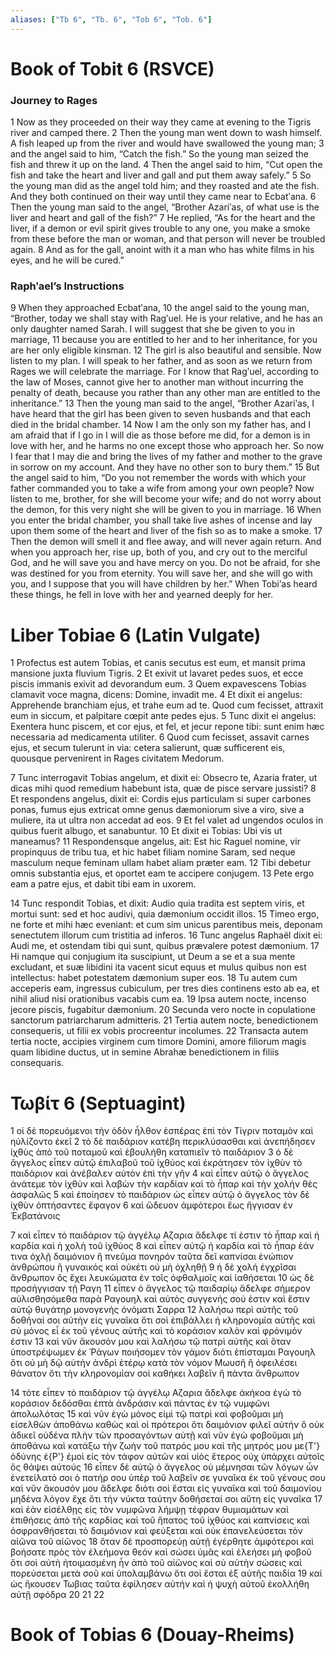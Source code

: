 ```yaml
---
aliases: ["Tb 6", "Tb. 6", "Tob 6", "Tob. 6"]
---
```



# Book of Tobit 6 (RSVCE)

### Journey to Rages
1 Now as they proceeded on their way they came at evening to the Tigris river and camped there.
2 Then the young man went down to wash himself. A fish leaped up from the river and would have swallowed the young man;
3 and the angel said to him, “Catch the fish.” So the young man seized the fish and threw it up on the land.
4 Then the angel said to him, “Cut open the fish and take the heart and liver and gall and put them away safely.”
5 So the young man did as the angel told him; and they roasted and ate the fish. And they both continued on their way until they came near to Ecbatʹana.
6 Then the young man said to the angel, “Brother Azariʹas, of what use is the liver and heart and gall of the fish?”
7 He replied, “As for the heart and the liver, if a demon or evil spirit gives trouble to any one, you make a smoke from these before the man or woman, and that person will never be troubled again.
8 And as for the gall, anoint with it a man who has white films in his eyes, and he will be cured.”
### Raphʹael’s Instructions
9 When they approached Ecbatʹana,
10 the angel said to the young man, “Brother, today we shall stay with Ragʹuel. He is your relative, and he has an only daughter named Sarah. I will suggest that she be given to you in marriage,
11 because you are entitled to her and to her inheritance, for you are her only eligible kinsman.
12 The girl is also beautiful and sensible. Now listen to my plan. I will speak to her father, and as soon as we return from Rages we will celebrate the marriage. For I know that Ragʹuel, according to the law of Moses, cannot give her to another man without incurring the penalty of death, because you rather than any other man are entitled to the inheritance.”
13 Then the young man said to the angel, “Brother Azariʹas, I have heard that the girl has been given to seven husbands and that each died in the bridal chamber.
14 Now I am the only son my father has, and I am afraid that if I go in I will die as those before me did, for a demon is in love with her, and he harms no one except those who approach her. So now I fear that I may die and bring the lives of my father and mother to the grave in sorrow on my account. And they have no other son to bury them.”
15 But the angel said to him, “Do you not remember the words with which your father commanded you to take a wife from among your own people? Now listen to me, brother, for she will become your wife; and do not worry about the demon, for this very night she will be given to you in marriage.
16 When you enter the bridal chamber, you shall take live ashes of incense and lay upon them some of the heart and liver of the fish so as to make a smoke.
17 Then the demon will smell it and flee away, and will never again return. And when you approach her, rise up, both of you, and cry out to the merciful God, and he will save you and have mercy on you. Do not be afraid, for she was destined for you from eternity. You will save her, and she will go with you, and I suppose that you will have children by her.” When Tobiʹas heard these things, he fell in love with her and yearned deeply for her.


# Liber Tobiae 6 (Latin Vulgate)

1 Profectus est autem Tobias, et canis secutus est eum, et mansit prima mansione juxta fluvium Tigris.
2 Et exivit ut lavaret pedes suos, et ecce piscis immanis exivit ad devorandum eum.
3 Quem expavescens Tobias clamavit voce magna, dicens: Domine, invadit me.
4 Et dixit ei angelus: Apprehende branchiam ejus, et trahe eum ad te. Quod cum fecisset, attraxit eum in siccum, et palpitare cœpit ante pedes ejus.
5 Tunc dixit ei angelus: Exentera hunc piscem, et cor ejus, et fel, et jecur repone tibi: sunt enim hæc necessaria ad medicamenta utiliter.
6 Quod cum fecisset, assavit carnes ejus, et secum tulerunt in via: cetera salierunt, quæ sufficerent eis, quousque pervenirent in Rages civitatem Medorum.

7 Tunc interrogavit Tobias angelum, et dixit ei: Obsecro te, Azaria frater, ut dicas mihi quod remedium habebunt ista, quæ de pisce servare jussisti?
8 Et respondens angelus, dixit ei: Cordis ejus particulam si super carbones ponas, fumus ejus extricat omne genus dæmoniorum sive a viro, sive a muliere, ita ut ultra non accedat ad eos.
9 Et fel valet ad ungendos oculos in quibus fuerit albugo, et sanabuntur.
10 Et dixit ei Tobias: Ubi vis ut maneamus?
11 Respondensque angelus, ait: Est hic Raguel nomine, vir propinquus de tribu tua, et hic habet filiam nomine Saram, sed neque masculum neque feminam ullam habet aliam præter eam.
12 Tibi debetur omnis substantia ejus, et oportet eam te accipere conjugem.
13 Pete ergo eam a patre ejus, et dabit tibi eam in uxorem.

14 Tunc respondit Tobias, et dixit: Audio quia tradita est septem viris, et mortui sunt: sed et hoc audivi, quia dæmonium occidit illos.
15 Timeo ergo, ne forte et mihi hæc eveniant: et cum sim unicus parentibus meis, deponam senectutem illorum cum tristitia ad inferos.
16 Tunc angelus Raphaël dixit ei: Audi me, et ostendam tibi qui sunt, quibus prævalere potest dæmonium.
17 Hi namque qui conjugium ita suscipiunt, ut Deum a se et a sua mente excludant, et suæ libidini ita vacent sicut equus et mulus quibus non est intellectus: habet potestatem dæmonium super eos.
18 Tu autem cum acceperis eam, ingressus cubiculum, per tres dies continens esto ab ea, et nihil aliud nisi orationibus vacabis cum ea.
19 Ipsa autem nocte, incenso jecore piscis, fugabitur dæmonium.
20 Secunda vero nocte in copulatione sanctorum patriarcharum admitteris.
21 Tertia autem nocte, benedictionem consequeris, ut filii ex vobis procreentur incolumes.
22 Transacta autem tertia nocte, accipies virginem cum timore Domini, amore filiorum magis quam libidine ductus, ut in semine Abrahæ benedictionem in filiis consequaris.


# Τωβίτ 6 (Septuagint)

1 οἱ δὲ πορευόμενοι τὴν ὁδὸν ἦλθον ἑσπέρας ἐπὶ τὸν Τίγριν ποταμὸν καὶ ηὐλίζοντο ἐκεῖ
2 τὸ δὲ παιδάριον κατέβη περικλύσασθαι καὶ ἀνεπήδησεν ἰχθὺς ἀπὸ τοῦ ποταμοῦ καὶ ἐβουλήθη καταπιεῖν τὸ παιδάριον
3 ὁ δὲ ἄγγελος εἶπεν αὐτῷ ἐπιλαβοῦ τοῦ ἰχθύος καὶ ἐκράτησεν τὸν ἰχθὺν τὸ παιδάριον καὶ ἀνέβαλεν αὐτὸν ἐπὶ τὴν γῆν
4 καὶ εἶπεν αὐτῷ ὁ ἄγγελος ἀνάτεμε τὸν ἰχθὺν καὶ λαβὼν τὴν καρδίαν καὶ τὸ ἧπαρ καὶ τὴν χολὴν θὲς ἀσφαλῶς
5 καὶ ἐποίησεν τὸ παιδάριον ὡς εἶπεν αὐτῷ ὁ ἄγγελος τὸν δὲ ἰχθὺν ὀπτήσαντες ἔφαγον
6 καὶ ὥδευον ἀμφότεροι ἕως ἤγγισαν ἐν Ἐκβατάνοις

7 καὶ εἶπεν τὸ παιδάριον τῷ ἀγγέλῳ Αζαρια ἄδελφε τί ἐστιν τὸ ἧπαρ καὶ ἡ καρδία καὶ ἡ χολὴ τοῦ ἰχθύος
8 καὶ εἶπεν αὐτῷ ἡ καρδία καὶ τὸ ἧπαρ ἐάν τινα ὀχλῇ δαιμόνιον ἢ πνεῦμα πονηρόν ταῦτα δεῖ καπνίσαι ἐνώπιον ἀνθρώπου ἢ γυναικός καὶ οὐκέτι οὐ μὴ ὀχληθῇ
9 ἡ δὲ χολή ἐγχρῖσαι ἄνθρωπον ὃς ἔχει λευκώματα ἐν τοῖς ὀφθαλμοῖς καὶ ἰαθήσεται
10 ὡς δὲ προσήγγισαν τῇ Ραγη
11 εἶπεν ὁ ἄγγελος τῷ παιδαρίῳ ἄδελφε σήμερον αὐλισθησόμεθα παρὰ Ραγουηλ καὶ αὐτὸς συγγενής σού ἐστιν καὶ ἔστιν αὐτῷ θυγάτηρ μονογενὴς ὀνόματι Σαρρα
12 λαλήσω περὶ αὐτῆς τοῦ δοθῆναί σοι αὐτὴν εἰς γυναῖκα ὅτι σοὶ ἐπιβάλλει ἡ κληρονομία αὐτῆς καὶ σὺ μόνος εἶ ἐκ τοῦ γένους αὐτῆς καὶ τὸ κοράσιον καλὸν καὶ φρόνιμόν ἐστιν
13 καὶ νῦν ἄκουσόν μου καὶ λαλήσω τῷ πατρὶ αὐτῆς καὶ ὅταν ὑποστρέψωμεν ἐκ Ῥάγων ποιήσομεν τὸν γάμον διότι ἐπίσταμαι Ραγουηλ ὅτι οὐ μὴ δῷ αὐτὴν ἀνδρὶ ἑτέρῳ κατὰ τὸν νόμον Μωυσῆ ἢ ὀφειλέσει θάνατον ὅτι τὴν κληρονομίαν σοὶ καθήκει λαβεῖν ἢ πάντα ἄνθρωπον

14 τότε εἶπεν τὸ παιδάριον τῷ ἀγγέλῳ Αζαρια ἄδελφε ἀκήκοα ἐγὼ τὸ κοράσιον δεδόσθαι ἑπτὰ ἀνδράσιν καὶ πάντας ἐν τῷ νυμφῶνι ἀπολωλότας
15 καὶ νῦν ἐγὼ μόνος εἰμὶ τῷ πατρὶ καὶ φοβοῦμαι μὴ εἰσελθὼν ἀποθάνω καθὼς καὶ οἱ πρότεροι ὅτι δαιμόνιον φιλεῖ αὐτήν ὃ οὐκ ἀδικεῖ οὐδένα πλὴν τῶν προσαγόντων αὐτῇ καὶ νῦν ἐγὼ φοβοῦμαι μὴ ἀποθάνω καὶ κατάξω τὴν ζωὴν τοῦ πατρός μου καὶ τῆς μητρός μου με{T'} ὀδύνης ἐ{P'} ἐμοὶ εἰς τὸν τάφον αὐτῶν καὶ υἱὸς ἕτερος οὐχ ὑπάρχει αὐτοῖς ὃς θάψει αὐτούς
16 εἶπεν δὲ αὐτῷ ὁ ἄγγελος οὐ μέμνησαι τῶν λόγων ὧν ἐνετείλατό σοι ὁ πατήρ σου ὑπὲρ τοῦ λαβεῖν σε γυναῖκα ἐκ τοῦ γένους σου καὶ νῦν ἄκουσόν μου ἄδελφε διότι σοὶ ἔσται εἰς γυναῖκα καὶ τοῦ δαιμονίου μηδένα λόγον ἔχε ὅτι τὴν νύκτα ταύτην δοθήσεταί σοι αὕτη εἰς γυναῖκα
17 καὶ ἐὰν εἰσέλθῃς εἰς τὸν νυμφῶνα λήμψῃ τέφραν θυμιαμάτων καὶ ἐπιθήσεις ἀπὸ τῆς καρδίας καὶ τοῦ ἥπατος τοῦ ἰχθύος καὶ καπνίσεις καὶ ὀσφρανθήσεται τὸ δαιμόνιον καὶ φεύξεται καὶ οὐκ ἐπανελεύσεται τὸν αἰῶνα τοῦ αἰῶνος
18 ὅταν δὲ προσπορεύῃ αὐτῇ ἐγέρθητε ἀμφότεροι καὶ βοήσατε πρὸς τὸν ἐλεήμονα θεόν καὶ σώσει ὑμᾶς καὶ ἐλεήσει μὴ φοβοῦ ὅτι σοὶ αὐτὴ ἡτοιμασμένη ἦν ἀπὸ τοῦ αἰῶνος καὶ σὺ αὐτὴν σώσεις καὶ πορεύσεται μετὰ σοῦ καὶ ὑπολαμβάνω ὅτι σοὶ ἔσται ἐξ αὐτῆς παιδία
19 καὶ ὡς ἤκουσεν Τωβιας ταῦτα ἐφίλησεν αὐτήν καὶ ἡ ψυχὴ αὐτοῦ ἐκολλήθη αὐτῇ σφόδρα
20 
21 
22


# Book of Tobias 6 (Douay-Rheims)

